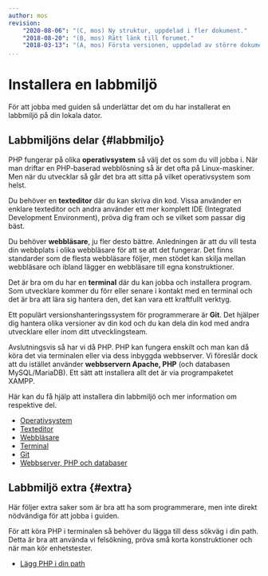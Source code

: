 ```yaml
---
author: mos
revision:
    "2020-08-06": "(C, mos) Ny struktur, uppdelad i fler dokument."
    "2018-08-20": "(B, mos) Rätt länk till forumet."
    "2018-03-13": "(A, mos) Första versionen, uppdelad av större dokument."
...
```

Installera en labbmiljö
==================================

För att jobba med guiden så underlättar det om du har installerat en labbmiljö på din lokala dator.

<!--more-->



Labbmiljöns delar {#labbmiljo}
-----------------------------------

PHP fungerar på olika **operativsystem** så välj det os som du vill jobba i. När man driftar en PHP-baserad webblösning så är det ofta på Linux-maskiner. Men när du utvecklar så går det bra att sitta på vilket operativsystem som helst.

Du behöver en **texteditor** där du kan skriva din kod. Vissa använder en enklare texteditor och andra använder ett mer komplett IDE (Integrated Development Environment), pröva dig fram och se vilket som passar dig bäst.

Du behöver **webbläsare**, ju fler desto bättre. Anledningen är att du vill testa din webbplats i olika webbläsare för att se att det fungerar. Det finns standarder som de flesta webbläsare följer, men stödet kan skilja mellan webbläsare och ibland lägger en webbläsare till egna konstruktioner.

Det är bra om du har en **terminal** där du kan jobba och installera program. Som utvecklare kommer du förr eller senare i kontakt med en terminal och det är bra att lära sig hantera den, det kan vara ett kraftfullt verktyg.

Ett populärt versionshanteringssystem för programmerare är **Git**. Det hjälper dig hantera olika versioner av din kod och du kan dela din kod med andra utvecklare eller inom ditt utvecklingsteam.

Avslutningsvis så har vi då PHP. PHP kan fungera enskilt och man kan då köra det via terminalen eller via dess inbyggda webbserver. Vi föreslår dock att du istället använder **webbservern Apache, PHP** (och databasen MySQL/MariaDB). Ett sätt att installera allt det är via programpaketet XAMPP.

Här kan du få hjälp att installera din labbmiljö och mer information om respektive del.

* [Operativsystem](labbmiljo/operativsystem)
* [Texteditor](labbmiljo/texteditor)
* [Webbläsare](labbmiljo/webblasare)
* [Terminal](labbmiljo/terminal)
* [Git](labbmiljo/git)
* [Webbserver, PHP och databaser](labbmiljo/webbserver)



Labbmiljö extra {#extra}
-----------------------------------

Här följer extra saker som är bra att ha som programmerare, men inte direkt nödvändiga för att jobba i guiden.

För att köra PHP i terminalen så behöver du lägga till dess sökväg i din path. Detta är bra att använda vi felsökning, pröva små korta konstruktioner och när man kör enhetstester.

* [Lägg PHP i din path](labbmiljo/php-i-pathen)
